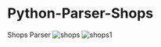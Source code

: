 # Python-Parser-Shops
Shops Parser
![shops](https://user-images.githubusercontent.com/105989236/236635793-f820c88d-61f8-4b54-8598-82f53e598ccd.PNG)
![shops1](https://user-images.githubusercontent.com/105989236/236635797-6a5529fd-3dc8-46a3-9e38-e5b3021e80de.PNG)
